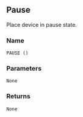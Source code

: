 ## Pause

Place device in pause state.


### Name

`PAUSE ()`


### Parameters

`None`


### Returns

`None`